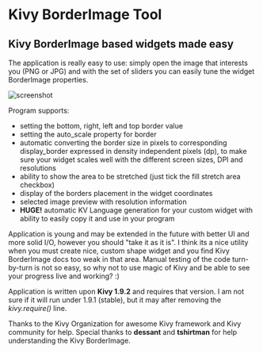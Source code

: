 # Kivy BorderImage Tool
## Kivy BorderImage based widgets made easy

The application is really easy to use: simply open the image that interests you (PNG or JPG) and with the set of sliders you can easily tune the widget BorderImage properties.

![screenshot](https://github.com/rafalo1333/KivyBorderImageTool/raw/master/src/screenshot.png "Screenshot")

Program supports:

* setting the bottom, right, left and top border value
* setting the auto_scale property for border
* automatic converting the border size in pixels to corresponding display_border expressed in density independent pixels (dp), to make sure your widget scales well with the different screen sizes, DPI and resolutions
* ability to show the area to be stretched (just tick the fill stretch area checkbox)
* display of the borders placement in the widget coordinates
* selected image preview with resolution information
* **HUGE!** automatic KV Language generation for your custom widget with ability to easily copy it and use in your program

Application is young and may be extended in the future with better UI and more solid I/O, however you should "take it as it is". I think its a nice utility when you must create nice, custom shape widget and you find Kivy BorderImage docs too weak in that area. Manual testing of the code turn-by-turn is not so easy, so why not to use magic of Kivy and be able to see your progress live and working? :)

Application is written upon **Kivy 1.9.2** and requires that version. I am not sure if it will run under 1.9.1 (stable), but it may after removing the *kivy.require()* line.

Thanks to the Kivy Organization for awesome Kivy framework and Kivy community for help. Special thanks to **dessant** and **tshirtman** for help understanding the Kivy BorderImage.
